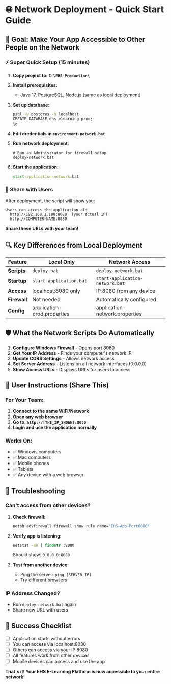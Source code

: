 # 🌐 Network Deployment - Quick Start Guide

## 🎯 Goal: Make Your App Accessible to Other People on the Network

### ⚡ Super Quick Setup (15 minutes)

1. **Copy project to: `C:\EHS-Production\`**

2. **Install prerequisites:**
   - Java 17, PostgreSQL, Node.js (same as local deployment)

3. **Set up database:**
   ```cmd
   psql -U postgres -h localhost
   CREATE DATABASE ehs_elearning_prod;
   \q
   ```

4. **Edit credentials in `environment-network.bat`**

5. **Run network deployment:**
   ```cmd
   # Run as Administrator for firewall setup
   deploy-network.bat
   ```

6. **Start the application:**
   ```cmd
   start-application-network.bat
   ```

### 📱 Share with Users

After deployment, the script will show you:
```
Users can access the application at:
  http://192.168.1.100:8080  (your actual IP)
  http://COMPUTER-NAME:8080
```

**Share these URLs with your team!**

## 🔍 Key Differences from Local Deployment

| Feature | Local Only | Network Access |
|---------|------------|----------------|
| **Scripts** | `deploy.bat` | `deploy-network.bat` |
| **Startup** | `start-application.bat` | `start-application-network.bat` |
| **Access** | localhost:8080 only | IP:8080 from any device |
| **Firewall** | Not needed | Automatically configured |
| **Config** | application-prod.properties | application-network.properties |

## 🛡️ What the Network Scripts Do Automatically

1. **Configure Windows Firewall** - Opens port 8080
2. **Get Your IP Address** - Finds your computer's network IP
3. **Update CORS Settings** - Allows network access
4. **Set Server Address** - Listens on all network interfaces (0.0.0.0)
5. **Show Access URLs** - Displays URLs for users to access

## 📱 User Instructions (Share This)

### For Your Team:
1. **Connect to the same WiFi/Network**
2. **Open any web browser**
3. **Go to: `http://[THE_IP_SHOWN]:8080`**
4. **Login and use the application normally**

### Works On:
- ✅ Windows computers
- ✅ Mac computers  
- ✅ Mobile phones
- ✅ Tablets
- ✅ Any device with a web browser

## 🔧 Troubleshooting

### Can't access from other devices?

1. **Check firewall:**
   ```cmd
   netsh advfirewall firewall show rule name="EHS-App-Port8080"
   ```

2. **Verify app is listening:**
   ```cmd
   netstat -an | findstr :8080
   ```
   Should show: `0.0.0.0:8080`

3. **Test from another device:**
   - Ping the server: `ping [SERVER_IP]`
   - Try different browsers

### IP Address Changed?
- Run `deploy-network.bat` again
- Share new URL with users

## 🎉 Success Checklist

- [ ] Application starts without errors
- [ ] You can access via localhost:8080
- [ ] Others can access via your IP:8080
- [ ] All features work from other devices
- [ ] Mobile devices can access and use the app

**That's it! Your EHS E-Learning Platform is now accessible to your entire network!**